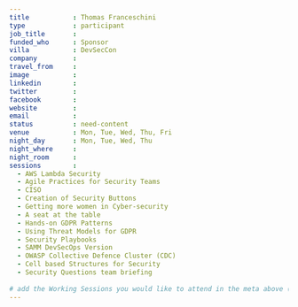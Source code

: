 ```yaml
---
title           : Thomas Franceschini
type            : participant
job_title       : 
funded_who      : Sponsor
villa           : DevSecCon
company         : 
travel_from     :
image           : 
linkedin        : 
twitter         : 
facebook        :
website         : 
email           : 
status          : need-content
venue           : Mon, Tue, Wed, Thu, Fri
night_day       : Mon, Tue, Wed, Thu
night_where     : 
night_room      : 
sessions        : 
  - AWS Lambda Security
  - Agile Practices for Security Teams
  - CISO
  - Creation of Security Buttons
  - Getting more women in Cyber-security
  - A seat at the table
  - Hands-on GDPR Patterns
  - Using Threat Models for GDPR
  - Security Playbooks
  - SAMM DevSecOps Version
  - OWASP Collective Defence Cluster (CDC)
  - Cell based Structures for Security
  - Security Questions team briefing
  
# add the Working Sessions you would like to attend in the meta above (use the session's title) e.g. sessions (one per line): -Security Playbooks Diagrams -Hackathon Daily Sessions
---
```

